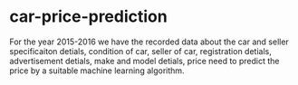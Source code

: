 # car-price-prediction

For the year 2015-2016 we have the recorded data about the car and seller
            specificaiton detials,
            condition of car,
            seller of car,
            registration detials,
            advertisement detials,
            make and model detials,
            price
need to predict the price by a suitable machine learning algorithm. 
